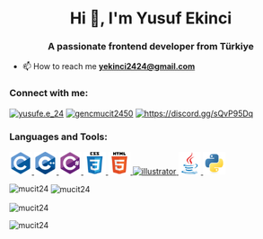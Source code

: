 
<h1 align="center">Hi 👋, I'm Yusuf Ekinci</h1>
<h3 align="center">A passionate frontend developer from Türkiye</h3>



- 📫 How to reach me **yekinci2424@gmail.com**

<h3 align="left">Connect with me:</h3>
<p align="left">
<a href="https://instagram.com/yusufe.e_24" target="blank"><img align="center" src="https://raw.githubusercontent.com/rahuldkjain/github-profile-readme-generator/master/src/images/icons/Social/instagram.svg" alt="yusufe.e_24" height="30" width="40" /></a>
<a href="https://www.youtube.com/c/gencmucit2450" target="blank"><img align="center" src="https://raw.githubusercontent.com/rahuldkjain/github-profile-readme-generator/master/src/images/icons/Social/youtube.svg" alt="gencmucit2450" height="30" width="40" /></a>
<a href="https://discord.gg/https://discord.gg/sQvP95Dq" target="blank"><img align="center" src="https://raw.githubusercontent.com/rahuldkjain/github-profile-readme-generator/master/src/images/icons/Social/discord.svg" alt="https://discord.gg/sQvP95Dq" height="30" width="40" /></a>
</p>

<h3 align="left">Languages and Tools:</h3>
<p align="left"> <a href="https://www.cprogramming.com/" target="_blank" rel="noreferrer"> <img src="https://raw.githubusercontent.com/devicons/devicon/master/icons/c/c-original.svg" alt="c" width="40" height="40"/> </a> <a href="https://www.w3schools.com/cpp/" target="_blank" rel="noreferrer"> <img src="https://raw.githubusercontent.com/devicons/devicon/master/icons/cplusplus/cplusplus-original.svg" alt="cplusplus" width="40" height="40"/> </a> <a href="https://www.w3schools.com/cs/" target="_blank" rel="noreferrer"> <img src="https://raw.githubusercontent.com/devicons/devicon/master/icons/csharp/csharp-original.svg" alt="csharp" width="40" height="40"/> </a> <a href="https://www.w3schools.com/css/" target="_blank" rel="noreferrer"> <img src="https://raw.githubusercontent.com/devicons/devicon/master/icons/css3/css3-original-wordmark.svg" alt="css3" width="40" height="40"/> </a> <a href="https://www.w3.org/html/" target="_blank" rel="noreferrer"> <img src="https://raw.githubusercontent.com/devicons/devicon/master/icons/html5/html5-original-wordmark.svg" alt="html5" width="40" height="40"/> </a> <a href="https://www.adobe.com/in/products/illustrator.html" target="_blank" rel="noreferrer"> <img src="https://www.vectorlogo.zone/logos/adobe_illustrator/adobe_illustrator-icon.svg" alt="illustrator" width="40" height="40"/> </a> <a href="https://www.java.com" target="_blank" rel="noreferrer"> <img src="https://raw.githubusercontent.com/devicons/devicon/master/icons/java/java-original.svg" alt="java" width="40" height="40"/> </a> <a href="https://www.python.org" target="_blank" rel="noreferrer"> <img src="https://raw.githubusercontent.com/devicons/devicon/master/icons/python/python-original.svg" alt="python" width="40" height="40"/> </a> </p>

<p><img align="left" src="https://github-readme-stats.vercel.app/api/top-langs?username=mucit24&show_icons=true&locale=en&layout=compact" alt="mucit24" /></p>

<p>&nbsp;<img align="center" src="https://github-readme-stats.vercel.app/api?username=mucit24&show_icons=true&locale=en" alt="mucit24" /></p>

<p><img align="center" src="https://github-readme-streak-stats.herokuapp.com/?user=mucit24&" alt="mucit24" /></p>

<p align="left"> <img src="https://komarev.com/ghpvc/?username=mucit24&label=Profile%20views&color=0e75b6&style=flat" alt="mucit24" /> </p>
